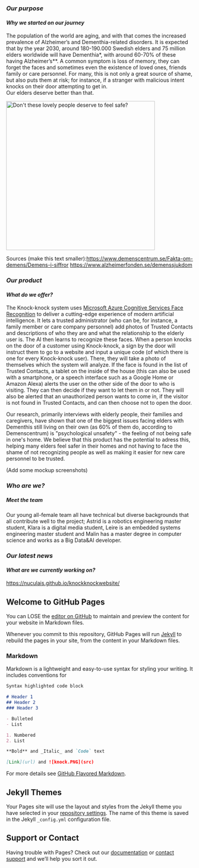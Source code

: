 ### *Our purpose*
#### _Why we started on our journey_
The population of the world are aging, and with that comes the increased prevalence of Alzheimer’s and Dementhia-related disorders. It is expected that by the year 2030, around 180-190.000 Swedish elders and 75 million elders worldwide will have Dementhia*, with around 60-70% of these having Alzheimer’s**.
A common symptom is loss of memory, they can forget the faces and sometimes even the existence of loved ones, friends family or care personnel. 
For many, this is not only a great source of shame, but also puts them at risk; for instance, if a stranger with malicious intent knocks on their door attempting to get in. </br>
Our elders deserve better than that.

<img src=https://live.staticflickr.com/5535/9366907976_d63f519bf3_c.jpg width=400px align="middle" alt="Don't these lovely people deserve to feel safe?" />

Sources (make this text smaller):https://www.demenscentrum.se/Fakta-om-demens/Demens-i-siffror
 https://www.alzheimerfonden.se/demenssjukdom





### *Our product*
#### _What do we offer?_
The Knock-knock system uses [Microsoft Azure Cognitive Services Face Recognition](https://azure.microsoft.com/en-us/services/cognitive-services/face/) to deliver a cutting-edge experience of modern artificial intelligence.
It lets a trusted administrator (who can be, for instance, a family member or care company  personnel) add photos of Trusted Contacts and descriptions of who they are and what the relationship to the elderly user is. The AI then learns to recognize these faces.
When a person knocks on the door of a customer using Knock-knock, a sign by the door will instruct them to go to a website and input a unique code (of which there is one for every Knock-knock user). There, they will take a photo of themselves which the system will analyze. If the face is found in the list of Trusted Contacts, a tablet on the inside of the house (this can also be used with a smartphone, or a speech interface such as a Google Home or Amazon Alexa) alerts the user on the other side of the door to who is visiting. They can then decide if they want to let them in or not. 
They will also be alerted that an unauthorized person wants to come in, if the visitor is not found in Trusted Contacts, and can then choose not to open the door.

Our research, primarily interviews with elderly people, their families and caregivers, have shown that one of the biggest issues facing elders with Dementhis still living on their own (as 60% of them do, according to Demenscentrum) is "psychological unsafety" - the feeling of not being safe in one's home.
We believe that this product has the potential to adress this, helping many elders feel safer in their homes and not having to face the shame of not recognizing people as well as making it easier for new care personnel to be trusted.



(Add some mockup screenshots)





### *Who are we?*
##### _Meet the team_
Our young all-female team all have technical but diverse backgrounds that all contribute well to the project; Astrid is a robotics engineering master student, Klara is a digital media student, Leire is an embedded systems engineering master student and Malin has a master degree in computer science and works as a Big Data&AI developer. 




### *Our latest news*
#### _What are we currently working on?_


















https://nuculais.github.io/knockknockwebsite/

## Welcome to GitHub Pages
You can LOSE the [editor on GitHub](https://github.com/Nuculais/knockknockwebsite/edit/master/index.md) to maintain and preview the content for your website in Markdown files.

Whenever you commit to this repository, GitHub Pages will run [Jekyll](https://jekyllrb.com/) to rebuild the pages in your site, from the content in your Markdown files.

### Markdown

Markdown is a lightweight and easy-to-use syntax for styling your writing. It includes conventions for

```markdown
Syntax highlighted code block

# Header 1
## Header 2
### Header 3

- Bulleted
- List

1. Numbered
2. List

**Bold** and _Italic_ and `Code` text

[Link](url) and ![knock.PNG](src)
```

For more details see [GitHub Flavored Markdown](https://guides.github.com/features/mastering-markdown/).

## Jekyll Themes

Your Pages site will use the layout and styles from the Jekyll theme you have selected in your [repository settings](https://github.com/Nuculais/knockknockwebsite/settings). The name of this theme is saved in the Jekyll `_config.yml` configuration file.

## Support or Contact

Having trouble with Pages? Check out our [documentation](https://help.github.com/categories/github-pages-basics/) or [contact support](https://github.com/contact) and we’ll help you sort it out.
